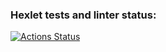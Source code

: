 ### Hexlet tests and linter status:
[![Actions Status](https://github.com/berlioz458/frontend-project-lvl1/workflows/hexlet-check/badge.svg)](https://github.com/berlioz458/frontend-project-lvl1/actions)